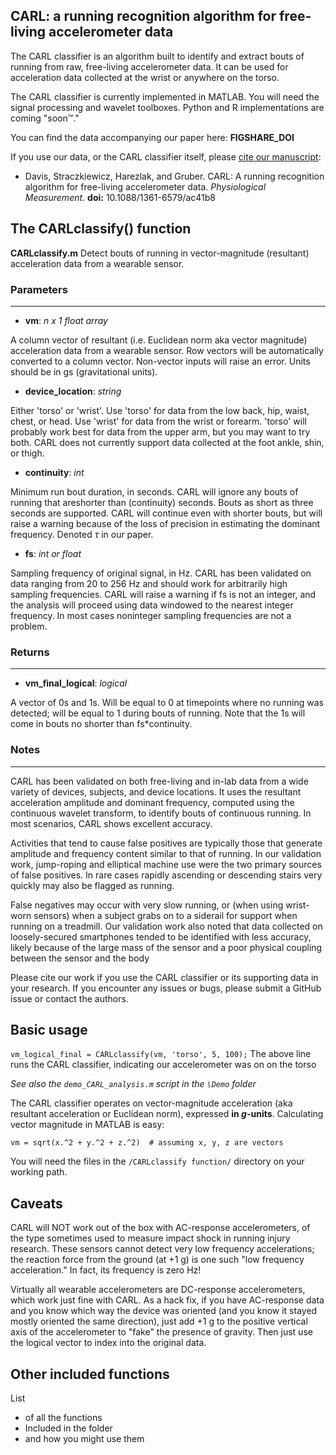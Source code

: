 ## CARL: a running recognition algorithm for free-living accelerometer data

The CARL classifier is an algorithm built to identify and extract bouts of running from raw, free-living accelerometer data. It can be used for acceleration data collected at the wrist or anywhere on the torso.

The CARL classifier is currently implemented in MATLAB. You will need the signal processing and wavelet toolboxes. Python and R implementations are coming "soon:tm:."

You can find the data accompanying our paper here: **FIGSHARE_DOI**

If you use our data, or the CARL classifier itself, please [cite our manuscript](https://iopscience.iop.org/article/10.1088/1361-6579/ac41b8):  
* Davis, Straczkiewicz, Harezlak, and Gruber. CARL: A running recognition algorithm for free-living accelerometer data. *Physiological Measurement*.	**doi:** 10.1088/1361-6579/ac41b8

## The CARLclassify() function

**CARLclassify.m**  Detect bouts of running in vector-magnitude (resultant) acceleration data from a wearable sensor.  

### Parameters
----------

* **vm**: *n x 1 float array*

A column vector of resultant (i.e. Euclidean norm aka vector magnitude) acceleration data from a wearable sensor. Row vectors will be automatically converted to a column vector. Non-vector inputs will raise an error. Units should be in gs (gravitational units).

* **device_location**: *string*

Either 'torso' or 'wrist'. Use 'torso' for data from the low back, hip, waist, chest, or head. Use 'wrist' for data from the wrist or forearm. 'torso' will probably work best for data from the upper arm, but you may want to try both. CARL does not currently support data collected at the foot ankle, shin, or thigh.

* **continuity**: *int*

Minimum run bout duration, in seconds. CARL will ignore any bouts of running that areshorter than (continuity) seconds. Bouts as short as three seconds are supported. CARL will continue even with shorter bouts, but will raise a warning because of the loss of precision in estimating the dominant frequency. Denoted $\tau$ in our paper.

* **fs**: *int or float*

Sampling frequency of original signal, in Hz. CARL has been validated on data ranging from 20 to 256 Hz and should work for arbitrarily high sampling frequencies. CARL will raise a warning if fs is not an integer, and the analysis will proceed using data windowed to the nearest integer frequency. In most cases noninteger sampling frequencies are not a problem.


### Returns
-------

* **vm_final_logical**: *logical*

A vector of 0s and 1s. Will be equal to 0 at timepoints where no running was detected; will be equal to 1 during bouts of running. Note that the 1s will come in bouts no shorter than fs*continuity.


### Notes
---------

CARL has been validated on both free-living and in-lab data from a wide variety of devices, subjects, and device locations. It uses the resultant acceleration amplitude and dominant frequency, computed using the continuous wavelet transform, to identify bouts of continuous running. In most scenarios, CARL shows excellent accuracy.

Activities that tend to cause false positives are typically those that generate amplitude and frequency content similar to that of running. In our validation work, jump-roping and elliptical machine use were the two primary sources of false positives. In rare cases rapidly ascending or descending stairs very quickly may also be flagged as running.

False negatives may occur with very slow running, or (when using wrist-worn sensors) when a subject grabs on to a siderail for support when running on a treadmill. Our validation work also noted that data collected on loosely-secured smartphones tended to be identified with less accuracy, likely because of the large mass of the sensor and a poor physical coupling between the sensor and the body

Please cite our work if you use the CARL classifier or its supporting data in your research. If you encounter any issues or bugs, please submit a GitHub issue or contact the authors.


## Basic usage

`vm_logical_final = CARLclassify(vm, 'torso', 5, 100);`
The above line runs the CARL classifier, indicating our accelerometer was on on the torso


*See also the `demo_CARL_analysis.m` script in the `\Demo` folder*

The CARL classifier operates on vector-magnitude acceleration (aka resultant acceleration or Euclidean norm), expressed **in *g*-units**. Calculating vector magnitude in MATLAB is easy:

`vm = sqrt(x.^2 + y.^2 + z.^2)  # assuming x, y, z are vectors`

You will need the files in the `/CARLclassify function/` directory on your working path.


## Caveats

CARL will NOT work out of the box with AC-response accelerometers, of the type sometimes used to measure impact shock in running injury research. These sensors cannot detect very low frequency accelerations; the reaction force from the ground (at +1 g) is one such "low frequency acceleration." In fact, its frequency is zero Hz!  

Virtually all wearable accelerometers are DC-response accelerometers, which work just fine with CARL. As a hack fix, if you have AC-response data and you know which way the device was oriented (and you know it stayed mostly oriented the same direction), just add +1 g to the positive vertical axis of the accelerometer to "fake" the presence of gravity. Then just use the logical vector to index into the original data.

## Other included functions

List
* of all the functions
* Included in the folder
* and how you might use them
